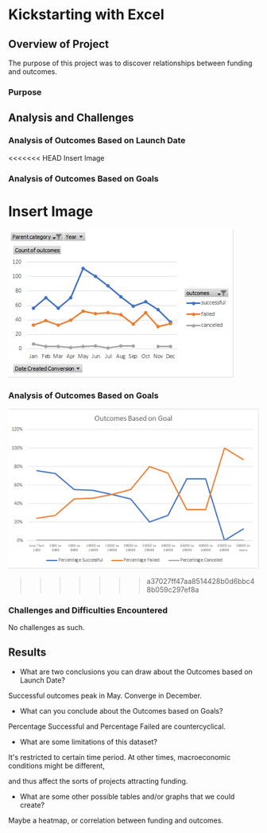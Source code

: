 # Kickstarting with Excel

## Overview of Project

The purpose of this project was to discover relationships between funding and outcomes. 

### Purpose

## Analysis and Challenges

### Analysis of Outcomes Based on Launch Date

<<<<<<< HEAD
Insert Image

### Analysis of Outcomes Based on Goals

Insert Image
=======
![graph 1](resources/Theater_Outcomes_vs_Launch.png)

### Analysis of Outcomes Based on Goals

![graph 2](resources/Outcomes_vs_Goals.png)
>>>>>>> a37027ff47aa8514428b0d6bbc48b059c297ef8a

### Challenges and Difficulties Encountered

No challenges as such.

## Results

- What are two conclusions you can draw about the Outcomes based on Launch Date?

Successful outcomes peak in May. Converge in December.

- What can you conclude about the Outcomes based on Goals?

Percentage Successful and Percentage Failed are countercyclical.

- What are some limitations of this dataset?

It's restricted to certain time period. At other times, macroeconomic conditions might be different, 

and thus affect the sorts of projects attracting funding.

- What are some other possible tables and/or graphs that we could create?

Maybe a heatmap, or correlation between funding and outcomes.

